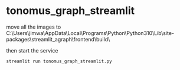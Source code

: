 # tonomus_graph_streamlit


move all the images to C:\Users\jimwa\AppData\Local\Programs\Python\Python310\Lib\site-packages\streamlit_agraph\frontend\build\

then start the service

```bash
streamlit run tonomus_graph_streamlit.py
```
